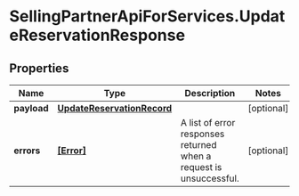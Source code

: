 # SellingPartnerApiForServices.UpdateReservationResponse

## Properties

Name | Type | Description | Notes
------------ | ------------- | ------------- | -------------
**payload** | [**UpdateReservationRecord**](UpdateReservationRecord.md) |  | [optional] 
**errors** | [**[Error]**](Error.md) | A list of error responses returned when a request is unsuccessful. | [optional] 


